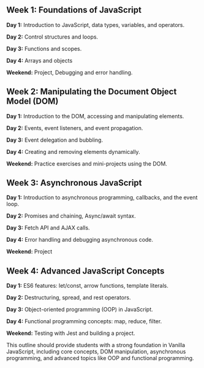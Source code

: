 ## Week 1: Foundations of JavaScript

**Day 1:** Introduction to JavaScript, data types, variables, and operators.

**Day 2:** Control structures and loops.

**Day 3:** Functions and scopes.

**Day 4:** Arrays and objects

**Weekend:** Project, Debugging and error handling.


## Week 2: Manipulating the Document Object Model (DOM)

**Day 1:** Introduction to the DOM, accessing and manipulating elements.

**Day 2:** Events, event listeners, and event propagation.

**Day 3:** Event delegation and bubbling.

**Day 4:** Creating and removing elements dynamically.

**Weekend:** Practice exercises and mini-projects using the DOM.


## Week 3: Asynchronous JavaScript

**Day 1:** Introduction to asynchronous programming, callbacks, and the event loop.

**Day 2:** Promises and chaining, Async/await syntax.

**Day 3:** Fetch API and AJAX calls.

**Day 4:** Error handling and debugging asynchronous code.

**Weekend:** Project


## Week 4: Advanced JavaScript Concepts

**Day 1:** ES6 features: let/const, arrow functions, template literals.

**Day 2:** Destructuring, spread, and rest operators.

**Day 3:** Object-oriented programming (OOP) in JavaScript.

**Day 4:** Functional programming concepts: map, reduce, filter.

**Weekend:** Testing with Jest and building a project.

This outline should provide students with a strong foundation in Vanilla JavaScript, including core concepts, DOM manipulation, asynchronous programming, and advanced topics like OOP and functional programming.
